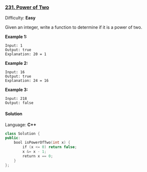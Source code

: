 ### [231\. Power of Two](https://leetcode.com/problems/power-of-two/)

Difficulty: **Easy**


Given an integer, write a function to determine if it is a power of two.

**Example 1:**

```
Input: 1
Output: true 
Explanation: 20 = 1
```

**Example 2:**

```
Input: 16
Output: true
Explanation: 24 = 16
```

**Example 3:**

```
Input: 218
Output: false
```


#### Solution

Language: **C++**

```c++
class Solution {
public:
    bool isPowerOfTwo(int x) {
        if (x <= 0) return false;
        x &= x - 1;
        return x == 0;
    }
};
```
